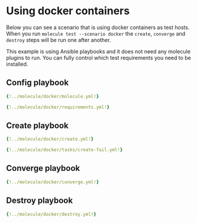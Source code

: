 # Using docker containers

Below you can see a scenario that is using docker containers as test hosts.
When you run `molecule test --scenario docker` the `create`, `converge` and
`destroy` steps will be run one after another.

This example is using Ansible playbooks and it does not need any molecule
plugins to run. You can fully control which test requirements you need to be
installed.

## Config playbook

```yaml title="molecule.yml"
{!../molecule/docker/molecule.yml!}
```

```yaml title="requirements.yml"
{!../molecule/docker/requirements.yml!}
```

## Create playbook

```yaml title="create.yml"
{!../molecule/docker/create.yml!}
```

```yaml title="tasks/create-fail.yml"
{!../molecule/docker/tasks/create-fail.yml!}
```

## Converge playbook

```yaml title="converge.yml"
{!../molecule/docker/converge.yml!}
```

## Destroy playbook

```yaml title="destroy.yml"
{!../molecule/docker/destroy.yml!}
```
